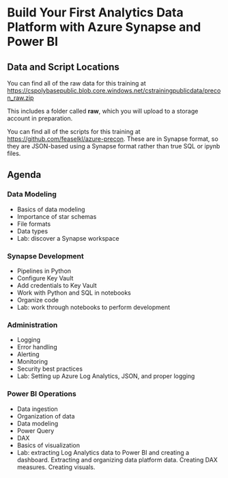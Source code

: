 # Build Your First Analytics Data Platform with Azure Synapse and Power BI

## Data and Script Locations

You can find all of the raw data for this training at https://cspolybasepublic.blob.core.windows.net/cstrainingpublicdata/precon_raw.zip

This includes a folder called **raw**, which you will upload to a storage account in preparation.

You can find all of the scripts for this training at https://github.com/feaselkl/azure-precon.  These are in Synapse format, so they are JSON-based using a Synapse format rather than true SQL or ipynb files.

## Agenda

### Data Modeling

* Basics of data modeling
* Importance of star schemas
* File formats
* Data types
* Lab:  discover a Synapse workspace

### Synapse Development

* Pipelines in Python
* Configure Key Vault
* Add credentials to Key Vault
* Work with Python and SQL in notebooks
* Organize code
* Lab:  work through notebooks to perform development

### Administration

* Logging
* Error handling
* Alerting
* Monitoring
* Security best practices
* Lab:  Setting up Azure Log Analytics, JSON, and proper logging

### Power BI Operations

* Data ingestion
* Organization of data
* Data modeling
* Power Query
* DAX
* Basics of visualization
* Lab:  extracting Log Analytics data to Power BI and creating a dashboard.  Extracting and organizing data platform data.  Creating DAX measures.  Creating visuals.
